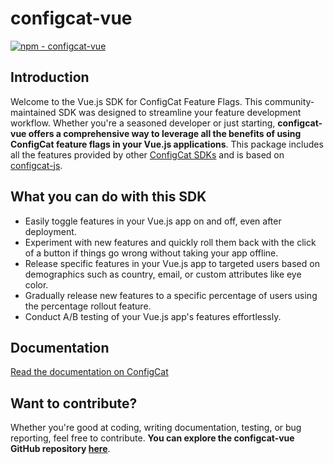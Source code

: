 # configcat-vue

[![npm - configcat-vue](https://img.shields.io/badge/npm-configcat--vue-green?logo=npm&logoColor=white)](https://www.npmjs.com/package/configcat-vue)

## Introduction

Welcome to the Vue.js SDK for ConfigCat Feature Flags. This community-maintained SDK was designed to streamline your feature development workflow. Whether you're a seasoned developer or just starting, **configcat-vue offers a comprehensive way to leverage all the benefits of using ConfigCat feature flags in your Vue.js applications**. This package includes all the features provided by other [ConfigCat SDKs](https://configcat.com/docs/sdk-reference/overview/) and is based on [configcat-js](https://www.npmjs.com/package/configcat-js).

## What you can do with this SDK

- Easily toggle features in your Vue.js app on and off, even after deployment.
- Experiment with new features and quickly roll them back with the click of a button if things go wrong without taking your app offline.
- Release specific features in your Vue.js app to targeted users based on demographics such as country, email, or custom attributes like eye color.
- Gradually release new features to a specific percentage of users using the percentage rollout feature.
- Conduct A/B testing of your Vue.js app's features effortlessly.

## Documentation

[Read the documentation on ConfigCat](https://configcat.com/docs/sdk-reference/community/vue/)

## Want to contribute?

Whether you're good at coding, writing documentation, testing, or bug reporting, feel free to contribute. **You can explore the configcat-vue GitHub repository [here](https://github.com/codedbychavez/configcat-vue)**.
